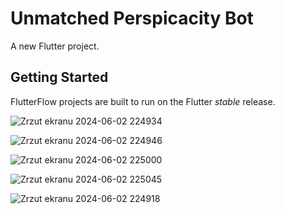 # Unmatched Perspicacity Bot

A new Flutter project.

## Getting Started

FlutterFlow projects are built to run on the Flutter _stable_ release.


![Zrzut ekranu 2024-06-02 224934](https://github.com/DanielLasota/Binance-Unmatched-Perspicacity-Bot-Flutter-GUI/assets/127039319/15ccbc30-5bc0-43ae-8c76-f6e7356feba3)

![Zrzut ekranu 2024-06-02 224946](https://github.com/DanielLasota/Binance-Unmatched-Perspicacity-Bot-Flutter-GUI/assets/127039319/d4d6d225-f7ca-466a-a87c-0692982cc4d0)

![Zrzut ekranu 2024-06-02 225000](https://github.com/DanielLasota/Binance-Unmatched-Perspicacity-Bot-Flutter-GUI/assets/127039319/73866a62-6ab3-4607-9038-9b104e0e6e53)

![Zrzut ekranu 2024-06-02 225045](https://github.com/DanielLasota/Binance-Unmatched-Perspicacity-Bot-Flutter-GUI/assets/127039319/060d4c37-7de6-4bcf-9f60-b6dbd6fcea3c)

![Zrzut ekranu 2024-06-02 224918](https://github.com/DanielLasota/Binance-Unmatched-Perspicacity-Bot-Flutter-GUI/assets/127039319/ae5b5bf8-afd4-40cb-adab-6cdc8d5b8bac)
